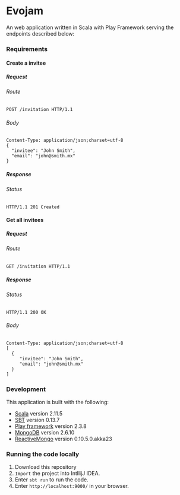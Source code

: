 # Evojam #

An web application written in Scala with Play Framework serving the endpoints 
described below:

### Requirements ###

#### Create a invitee ####

##### Request #####

###### Route ######

```
POST /invitation HTTP/1.1
```

###### Body ######

```
Content-Type: application/json;charset=utf-8
{
  "invitee": "John Smith",
  "email": "john@smith.mx"
}
```

##### Response #####

###### Status ######

```
HTTP/1.1 201 Created
```

#### Get all invitees ####

##### Request #####

###### Route ######

```
GET /invitation HTTP/1.1
```

##### Response #####

###### Status ######

```
HTTP/1.1 200 OK
```

###### Body ######

```
Content-Type: application/json;charset=utf-8
[
  {
     "invitee": "John Smith",
     "email": "john@smith.mx"
  }
]
```

### Development ###

This application is built with the following:

- [Scala](http://www.scala-lang.org/) version 2.11.5
- [SBT](http://www.scala-sbt.org/) version 0.13.7
- [Play framework](https://playframework.com/) version 2.3.8
- [MongoDB](https://www.mongodb.org/) version 2.6.10
- [ReactiveMongo](http://reactivemongo.org/) version 0.10.5.0.akka23

### Running the code locally ###

1. Download this repository
2. `Import` the project into IntllijJ IDEA.
3. Enter `sbt run` to run the code.
4. Enter `http://localhost:9000/` in your browser.
